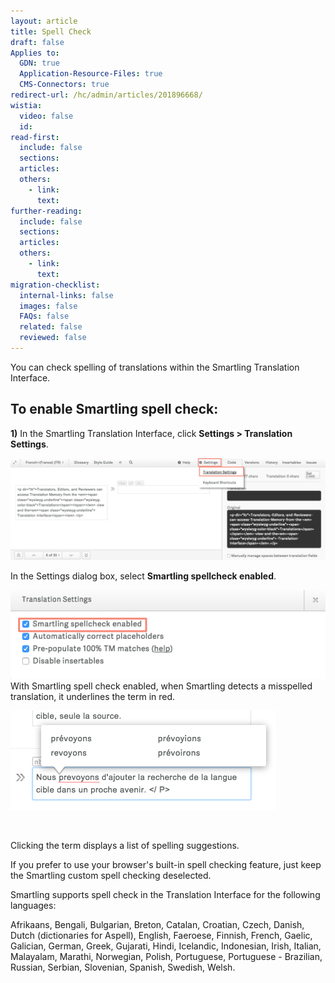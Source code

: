 ```yaml
---
layout: article
title: Spell Check
draft: false
Applies to:
  GDN: true
  Application-Resource-Files: true
  CMS-Connectors: true
redirect-url: /hc/admin/articles/201896668/
wistia:
  video: false
  id:
read-first:
  include: false
  sections:
  articles:
  others:
    - link:
      text:
further-reading:
  include: false
  sections:
  articles:
  others:
    - link:
      text:
migration-checklist:
  internal-links: false
  images: false
  FAQs: false
  related: false
  reviewed: false
---
```



You can check spelling of translations within the Smartling Translation Interface.

## To enable Smartling spell check:

**1)** In the Smartling Translation Interface, click **Settings &gt; Translation Settings**.

![](/uploads/versions/smartling___translations_management---x----1201-390x---.png)

In the Settings dialog box, select **Smartling spellcheck enabled**.

![](/uploads/versions/smartling___translations_management-1---x----538-151x---.png)With Smartling spell check enabled, when Smartling detects a misspelled translation, it underlines the term in red.

![](/uploads/versions/smartling___translations_management-2---x----425-159x---.png)

![]()

Clicking the term displays a list of spelling suggestions.

If you prefer to use your browser's built-in spell checking feature, just keep the Smartling custom spell checking deselected.

Smartling supports spell check in the Translation Interface for the following languages:

Afrikaans, Bengali, Bulgarian, Breton, Catalan, Croatian, Czech, Danish, Dutch (dictionaries for Aspell), English, Faeroese, Finnish, French, Gaelic, Galician, German, Greek, Gujarati,  Hindi, Icelandic, Indonesian, Irish, Italian, Malayalam, Marathi, Norwegian, Polish, Portuguese, Portuguese - Brazilian, Russian, Serbian, Slovenian, Spanish, Swedish, Welsh.








